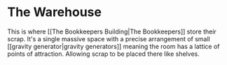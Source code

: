 # The Warehouse

This is where [[The Bookkeepers Building|The Bookkeepers]] store their scrap. It's a single massive space with a precise arrangement of small [[gravity generator|gravity generators]] meaning the room has a lattice of points of attraction. Allowing scrap to be placed there like shelves.
